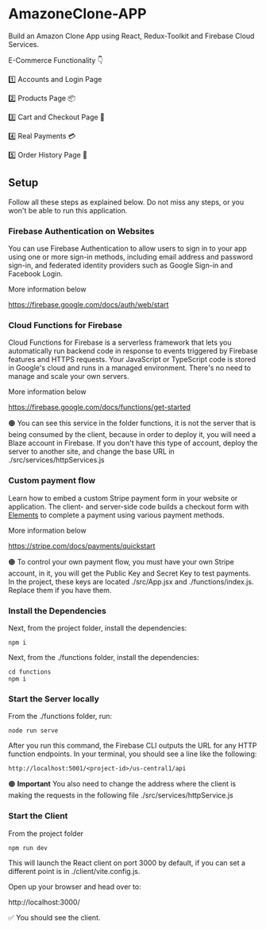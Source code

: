 # AmazoneClone-APP
Build an Amazon Clone App using React, Redux-Toolkit and Firebase Cloud Services.

E-Commerce Functionality 👇

1️⃣ Accounts and Login Page


2️⃣ Products Page 📦


3️⃣ Cart and Checkout Page 🛒


4️⃣ Real Payments 💳


5️⃣ Order History Page 📖

## Setup

Follow all these steps as explained below. Do not miss any steps, or you won't be able to run this application.

### Firebase Authentication on Websites

You can use Firebase Authentication to allow users to sign in to your app using one or more sign-in methods, including email address and password sign-in, and federated identity providers such as Google Sign-in and Facebook Login.

More information below

https://firebase.google.com/docs/auth/web/start

### Cloud Functions for Firebase

Cloud Functions for Firebase is a serverless framework that lets you automatically run backend code in response to events triggered by Firebase features and HTTPS requests. Your JavaScript or TypeScript code is stored in Google's cloud and runs in a managed environment. There's no need to manage and scale your own servers.

More information below

https://firebase.google.com/docs/functions/get-started

🟠 You can see this service in the folder functions, it is not the server that is being consumed by the client, because in order to deploy it, you will need a Blaze account in Firebase. If you don't have this type of account, deploy the server to another site, and change the base URL in ./src/services/httpServices.js

### Custom payment flow

Learn how to embed a custom Stripe payment form in your website or application. The client- and server-side code builds a checkout form with [Elements](https://stripe.com/docs/payments/elements) to complete a payment using various payment methods.

More information below

https://stripe.com/docs/payments/quickstart

🟠 To control your own payment flow, you must have your own Stripe account, in it, you will get the Public Key and Secret Key to test payments. In the project, these keys are located ./src/App.jsx and ./functions/index.js. Replace them if you have them.

### Install the Dependencies

Next, from the project folder, install the dependencies:

    npm i

Next, from the ./functions folder, install the dependencies:

    cd functions
    npm i

### Start the Server locally

From the ./functions folder, run:

    node run serve

After you run this command, the Firebase CLI outputs the URL for any HTTP function endpoints. In your terminal, you should see a line like the following:

```
http://localhost:5001/<project-id>/us-central1/api
```

🟠 **Important** You also need to change the address where the client is making the requests in the following file ./src/services/httpService.js

### Start the Client

From the project folder

    npm run dev

This will launch the React client on port 3000 by default, if you can set a different point is in ./client/vite.config.js.

Open up your browser and head over to:

http://localhost:3000/

✅ You should see the client.
